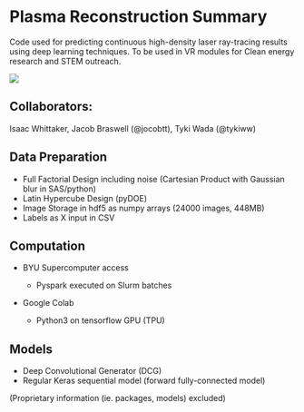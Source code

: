 # Plasma Reconstruction Summary

Code used for predicting continuous high-density laser ray-tracing results using deep learning techniques. To be used in VR modules for Clean energy research and STEM outreach. 

![](https://raw.githubusercontent.com/tykiww/NIF-VR/master/images/poster-image.png)

## Collaborators: 

Isaac Whittaker, Jacob Braswell (@jocobtt), Tyki Wada (@tykiww)

## Data Preparation

- Full Factorial Design including noise (Cartesian Product with Gaussian blur in SAS/python)
- Latin Hypercube Design (pyDOE)
- Image Storage in hdf5 as numpy arrays (24000 images, 448MB)
- Labels as X input in CSV

## Computation

- BYU Supercomputer access
   - Pyspark executed on Slurm batches
  
- Google Colab
   - Python3 on tensorflow GPU (TPU)

## Models

- Deep Convolutional Generator (DCG)
- Regular Keras sequential model (forward fully-connected model)


(Proprietary information (ie. packages, models) excluded)
